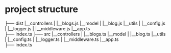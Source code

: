 # project structure 
├── dist
    |__controllers
    |      |__blogs.js
    |__model
    |      |__blog.js
    |__utils
    |      |__config.js
    |      |__logger.js
    |      |__middleware.js
    |__app.ts  
    ├── index.ts
├── src
    |__controllers
    |      |__blogs.ts
    |__model
    |      |__blog.ts
    |__utils
    |      |__config.ts
    |      |__logger.ts
    |      |__middleware.ts
    |__app.ts  
    ├── index.ts
